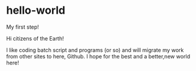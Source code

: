 # hello-world
My first step!

Hi citizens of the Earth!

I like coding batch script and programs (or so) and will migrate my work from other sites to here, Github.
I hope for the best and a better,new world here!
